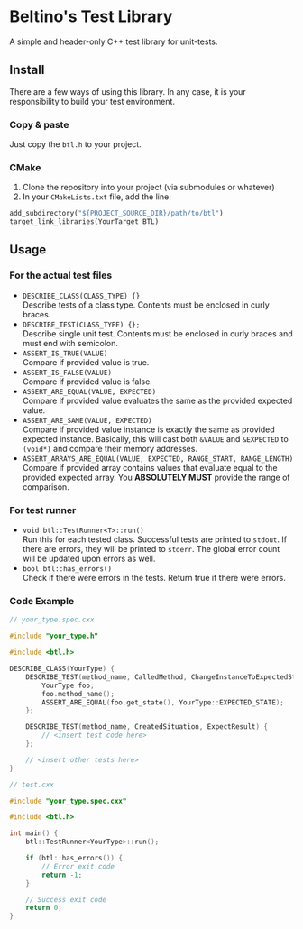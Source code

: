 
# Beltino's Test Library

A simple and header-only C++ test library for unit-tests.

## Install

There are a few ways of using this library.
In any case, it is your responsibility to build your test environment.

### Copy & paste

Just copy the `btl.h` to your project.

### CMake

1. Clone the repository into your project (via submodules or whatever)
2. In your `CMakeLists.txt` file, add the line:

```python
add_subdirectory("${PROJECT_SOURCE_DIR}/path/to/btl")
target_link_libraries(YourTarget BTL)
```

## Usage

###  For the actual test files

* `DESCRIBE_CLASS(CLASS_TYPE) {}`  
    Describe tests of a class type. Contents must be enclosed in curly braces.
* `DESCRIBE_TEST(CLASS_TYPE) {};`  
    Describe single unit test. Contents must be enclosed in curly braces and must end with semicolon.
* `ASSERT_IS_TRUE(VALUE)`  
    Compare if provided value is true.
* `ASSERT_IS_FALSE(VALUE)`  
    Compare if provided value is false.
* `ASSERT_ARE_EQUAL(VALUE, EXPECTED)`  
    Compare if provided value evaluates the same as the provided expected value.
* `ASSERT_ARE_SAME(VALUE, EXPECTED)`  
    Compare if provided value instance is exactly the same as provided expected instance. Basically, this will cast both `&VALUE` and `&EXPECTED` to `(void*)` and compare their memory addresses.
* `ASSERT_ARRAYS_ARE_EQUAL(VALUE, EXPECTED, RANGE_START, RANGE_LENGTH)`  
    Compare if provided array contains values that evaluate equal to the provided expected array. You **ABSOLUTELY MUST** provide the range of comparison.

### For test runner

* `void btl::TestRunner<T>::run()`  
    Run this for each tested class. Successful tests are printed to `stdout`. If there are errors, they will be printed to `stderr`. The global error count will be updated upon errors as well.
* `bool btl::has_errors()`  
    Check if there were errors in the tests. Return true if there were errors.

### Code Example

```C++
// your_type.spec.cxx

#include "your_type.h"

#include <btl.h>

DESCRIBE_CLASS(YourType) {
    DESCRIBE_TEST(method_name, CalledMethod, ChangeInstanceToExpectedState) {
        YourType foo;
        foo.method_name();
        ASSERT_ARE_EQUAL(foo.get_state(), YourType::EXPECTED_STATE);
    };

    DESCRIBE_TEST(method_name, CreatedSituation, ExpectResult) {
        // <insert test code here>
    };

    // <insert other tests here>
}
```

```C++
// test.cxx

#include "your_type.spec.cxx"

#include <btl.h>

int main() {
    btl::TestRunner<YourType>::run();

    if (btl::has_errors()) {
        // Error exit code
        return -1;
    }

    // Success exit code
    return 0;
}
```
